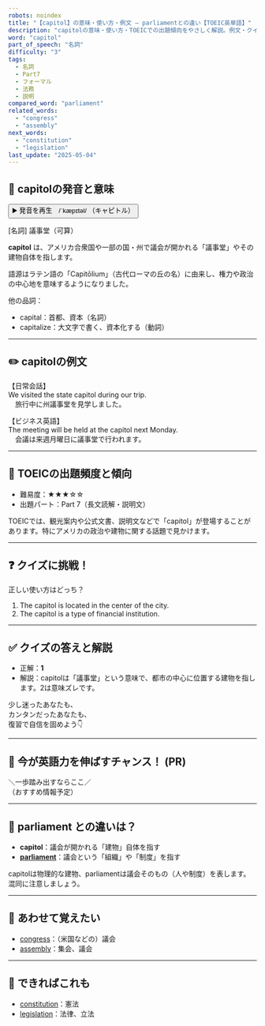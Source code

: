 ```yaml
---
robots: noindex
title: "【capitol】の意味・使い方・例文 ― parliamentとの違い【TOEIC英単語】"
description: "capitolの意味・使い方・TOEICでの出題傾向をやさしく解説。例文・クイズ付きでparliamentとの違いもわかりやすく学べます。"
word: "capitol"
part_of_speech: "名詞"
difficulty: "3"
tags:
  - 名詞
  - Part7
  - フォーマル
  - 法務
  - 説明
compared_word: "parliament"
related_words:
  - "congress"
  - "assembly"
next_words:
  - "constitution"
  - "legislation"
last_update: "2025-05-04"
---
```


## 🔰 capitolの発音と意味

<button class="play-audio" onclick="playTTS('capitol')">
  <span class="play-audio-main">
    ▶️ 発音を再生　/ˈkæpɪtəl/
  </span>
  <span class="play-audio-sub">
    （キャピトル）
  </span>
</button>

[名詞] 議事堂（可算）

**capitol** は、アメリカ合衆国や一部の国・州で議会が開かれる「議事堂」やその建物自体を指します。

語源はラテン語の「Capitōlium」（古代ローマの丘の名）に由来し、権力や政治の中心地を意味するようになりました。

他の品詞：  
- capital：首都、資本（名詞）
- capitalize：大文字で書く、資本化する（動詞）

---

## ✏️ capitolの例文

【日常会話】  
We visited the state capitol during our trip.  
　旅行中に州議事堂を見学しました。

【ビジネス英語】  
The meeting will be held at the capitol next Monday.  
　会議は来週月曜日に議事堂で行われます。

---

## 🎯 TOEICの出題頻度と傾向

- 難易度：★★★☆☆
- 出題パート：Part 7（長文読解・説明文）

TOEICでは、観光案内や公式文書、説明文などで「capitol」が登場することがあります。特にアメリカの政治や建物に関する話題で見かけます。

---

## ❓ クイズに挑戦！

正しい使い方はどっち？

1. The capitol is located in the center of the city.  
2. The capitol is a type of financial institution.

---

## ✅ クイズの答えと解説

- 正解：**1**
- 解説：capitolは「議事堂」という意味で、都市の中心に位置する建物を指します。2は意味ズレです。

少し迷ったあなたも、  
カンタンだったあなたも、  
復習で自信を固めよう👇️

---

## 🚀 今が英語力を伸ばすチャンス！ (PR)

<div class="info-center">
＼一歩踏み出すならここ／<br>  
（おすすめ情報予定）
</div>

---

## 🤔  parliament との違いは？

- **capitol**：議会が開かれる「建物」自体を指す
- **[parliament](/word/parliament/)**：議会という「組織」や「制度」を指す

capitolは物理的な建物、parliamentは議会そのもの（人や制度）を表します。混同に注意しましょう。

---

## 🧩 あわせて覚えたい

- [congress](/word/congress/)：（米国などの）議会
- [assembly](/word/assembly/)：集会、議会

---

## 📖 できればこれも

- [constitution](/word/constitution/)：憲法
- [legislation](/word/legislation/)：法律、立法


<!-- cvid: aid11_bid20 -->
